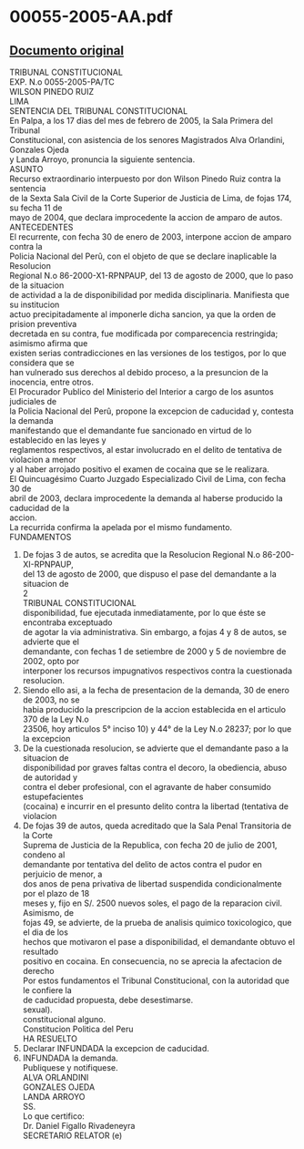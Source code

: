 
00055-2005-AA.pdf
=================
  
[Documento original](https://tc.gob.pe/jurisprudencia/2005/00055-2005-AA.pdf)  
---  
TRIBUNAL CONSTITUCIONAL  
EXP. N.o 0055-2005-PA/TC  
WILSON PINEDO RUIZ  
LIMA  
SENTENCIA DEL TRIBUNAL CONSTITUCIONAL  
En Palpa, a los 17 dias del mes de febrero de 2005, la Sala Primera del Tribunal  
Constitucional, con asistencia de los senores Magistrados Alva Orlandini, Gonzales Ojeda  
y Landa Arroyo, pronuncia la siguiente sentencia.  
ASUNTO  
Recurso extraordinario interpuesto por don Wilson Pinedo Ruiz contra la sentencia  
de la Sexta Sala Civil de la Corte Superior de Justicia de Lima, de fojas 174, su fecha 11 de  
mayo de 2004, que declara improcedente la accion de amparo de autos.  
ANTECEDENTES  
El recurrente, con fecha 30 de enero de 2003, interpone accion de amparo contra la  
Policia Nacional del Perû, con el objeto de que se declare inaplicable la Resolucion  
Regional N.o 86-2000-X1-RPNPAUP, del 13 de agosto de 2000, que lo paso de la situacion  
de actividad a la de disponibilidad por medida disciplinaria. Manifiesta que su institucion  
actuo precipitadamente al imponerle dicha sancion, ya que la orden de prision preventiva  
decretada en su contra, fue modificada por comparecencia restringida; asimismo afirma que  
existen serias contradicciones en las versiones de los testigos, por lo que considera que se  
han vulnerado sus derechos al debido proceso, a la presuncion de la inocencia, entre otros.  
El Procurador Publico del Ministerio del Interior a cargo de los asuntos judiciales de  
la Policia Nacional del Perû, propone la excepcion de caducidad y, contesta la demanda  
manifestando que el demandante fue sancionado en virtud de lo establecido en las leyes y  
reglamentos respectivos, al estar involucrado en el delito de tentativa de violacion a menor  
y al haber arrojado positivo el examen de cocaina que se le realizara.  
El Quincuagésimo Cuarto Juzgado Especializado Civil de Lima, con fecha 30 de  
abril de 2003, declara improcedente la demanda al haberse producido la caducidad de la  
accion.  
La recurrida confirma la apelada por el mismo fundamento.  
FUNDAMENTOS  
1. De fojas 3 de autos, se acredita que la Resolucion Regional N.o 86-200-XI-RPNPAUP,  
del 13 de agosto de 2000, que dispuso el pase del demandante a la situacion de  
2  
TRIBUNAL CONSTITUCIONAL  
disponibilidad, fue ejecutada inmediatamente, por lo que éste se encontraba exceptuado  
de agotar la via administrativa. Sin embargo, a fojas 4 y 8 de autos, se advierte que el  
demandante, con fechas 1 de setiembre de 2000 y 5 de noviembre de 2002, opto por  
interponer los recursos impugnativos respectivos contra la cuestionada resolucion.  
2. Siendo ello asi, a la fecha de presentacion de la demanda, 30 de enero de 2003, no se  
habia producido la prescripcion de la accion establecida en el articulo 370 de la Ley N.o  
23506, hoy articulos 5° inciso 10) y 44° de la Ley N.o 28237; por lo que la excepcion  
3. De la cuestionada resolucion, se advierte que el demandante paso a la situacion de  
disponibilidad por graves faltas contra el decoro, la obediencia, abuso de autoridad y  
contra el deber profesional, con el agravante de haber consumido estupefacientes  
(cocaina) e incurrir en el presunto delito contra la libertad (tentativa de violacion  
4. De fojas 39 de autos, queda acreditado que la Sala Penal Transitoria de la Corte  
Suprema de Justicia de la Republica, con fecha 20 de julio de 2001, condeno al  
demandante por tentativa del delito de actos contra el pudor en perjuicio de menor, a  
dos anos de pena privativa de libertad suspendida condicionalmente por el plazo de 18  
meses y, fijo en S/. 2500 nuevos soles, el pago de la reparacion civil. Asimismo, de  
fojas 49, se advierte, de la prueba de analisis quimico toxicologico, que el dia de los  
hechos que motivaron el pase a disponibilidad, el demandante obtuvo el resultado  
positivo en cocaina. En consecuencia, no se aprecia la afectacion de derecho  
Por estos fundamentos el Tribunal Constitucional, con la autoridad que le confiere la  
de caducidad propuesta, debe desestimarse.  
sexual).  
constitucional alguno.  
Constitucion Politica del Peru  
HA RESUELTO  
1. Declarar INFUNDADA la excepcion de caducidad.  
2. INFUNDADA la demanda.  
Publiquese y notifiquese.  
ALVA ORLANDINI  
GONZALES OJEDA  
LANDA ARROYO  
SS.  
Lo que certifico:  
Dr. Daniel Figallo Rivadeneyra  
SECRETARIO RELATOR (e)